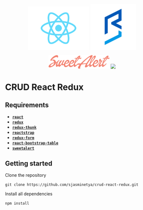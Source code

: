 <p class="flex" align="center">
  <img src="images/1200px-React-icon.svg.png" width="200">
  <img src="images/react-bootstrap-table.svg" width="150">
</p>
<p class="flex" align="center">
  <img src="images/sweetalert.png" width="200">
  <img src="https://avatars.githubusercontent.com/u/13142323?s=400&v=4" width="100">
</p>


# CRUD React Redux
## Requirements
* **[`react`](https://reactjs.org)**
* **[`redux`](https://redux.js.org)**
* **[`redux-thunk`](https://www.npmjs.com/package/redux-thunk)**
* **[`reactstrap`](https://reactstrap.github.io/)**
* **[`redux-form`](https://redux-form.com/5.3.1/#/?_k=p0zjiz)**
* **[`react-bootstrap-table`](https://react-bootstrap-table.github.io/react-bootstrap-table2)**
* **[`sweetalert`](https://sweetalert2.github.io)**

## Getting started
Clone the repository
```
git clone https://github.com/sjasminetya/crud-react-redux.git
```
Install all dependencies
```
npm install
```
